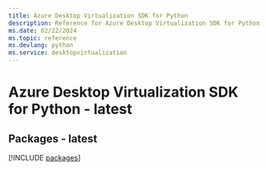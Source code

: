 ```yaml
---
title: Azure Desktop Virtualization SDK for Python
description: Reference for Azure Desktop Virtualization SDK for Python
ms.date: 02/22/2024
ms.topic: reference
ms.devlang: python
ms.service: desktopvirtualization
---
```

# Azure Desktop Virtualization SDK for Python - latest
## Packages - latest
[!INCLUDE [packages](desktop-virtualization-index.md)]